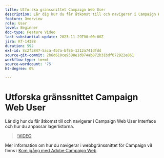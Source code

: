 ```yaml
---
title: Utforska gränssnittet Campaign Web User
description: Lär dig hur du får åtkomst till och navigerar i Campaign Web User Interface och hur du anpassar lagerlistorna. Upptäck AI-teknikassistenten.
feature: Overview
role: User
level: Beginner
doc-type: Feature Video
last-substantial-update: 2023-11-29T00:00:00Z
jira: KT-14388
duration: 592
exl-id: 8c2f3847-5aca-4b7a-bf86-1212a741dfdd
source-git-commit: 2b6d610ce9388e1d074ab872b31bdf072922e861
workflow-type: tm+mt
source-wordcount: '75'
ht-degree: 0%

---
```


# Utforska gränssnittet Campaign Web User

Lär dig hur du får åtkomst till och navigerar i Campaign Web User Interface och hur du anpassar lagerlistorna.

>[!VIDEO](https://video.tv.adobe.com/v/3453426/?learn=on&captions=swe)

Mer information om hur du navigerar i webbgränssnittet för Campaign v8 finns i [Kom igång med Adobe Campaign Web](https://experienceleague.adobe.com/docs/campaign-web/v8/start/get-started.html?lang=sv-SE).
